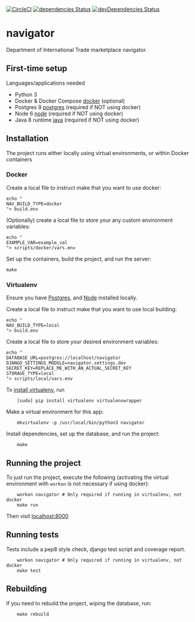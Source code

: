 [![CircleCI](https://circleci.com/gh/uktrade/navigator.svg?style=svg)](https://circleci.com/gh/uktrade/navigator)
[![dependencies Status](https://david-dm.org/uktrade/navigator/status.svg)](https://david-dm.org/uktrade/navigator)
[![devDependencies Status](https://david-dm.org/uktrade/navigator/dev-status.svg)](https://david-dm.org/uktrade/navigator?type=dev)

# navigator

Department of International Trade marketplace navigator.

## First-time setup

Languages/applications needed
- Python 3
- Docker & Docker Compose [docker](https://www.docker.com) (optional)
- Postgres 9 [postgres](https://www.postgresql.org) (required if NOT using docker)
- Node 6 [node](https://nodejs.org/en/) (required if NOT using docker)
- Java 8 runtime [java](http://www.oracle.com/technetwork/java/javase/downloads/jre8-downloads-2133155.html) (required if NOT using docker)

## Installation

The project runs either locally using virtual environments, or within Docker containers

### Docker

Create a local file to instruct make that you want to use docker:
```shell
echo "
NAV_BUILD_TYPE=docker
"> build.env
```

(Optionally) create a local file to store your any custom environment variables:
```shell
echo "
EXAMPLE_VAR=example_val
"> scripts/docker/vars.env
```

Set up the containers, build the project, and run the server:
```shell
make
```

### Virtualenv

Ensure you have [Postgres](https://www.postgresql.org), and [Node](https://nodejs.org/en/) installed locally.

Create a local file to instruct make that you want to use local building:
```shell
echo "
NAV_BUILD_TYPE=local
"> build.env
```

Create a local file to store your desired environment variables:
```shell
echo "
DATABASE_URL=postgres://localhost/navigator
DJANGO_SETTINGS_MODULE=navigator.settings.dev
SECRET_KEY=REPLACE_ME_WITH_AN_ACTUAL_SECRET_KEY
STORAGE_TYPE=local
"> scripts/local/vars.env
```

To [install virtualenv](https://virtualenv.readthedocs.org/en/latest/installation.html), run
```shell
    [sudo] pip install virtualenv virtualenvwrapper
```

Make a virtual environment for this app:
```shell
    mkvirtualenv -p /usr/local/bin/python3 navigator
```

Install dependencies, set up the database, and run the project:
```shell
    make
```

## Running the project

To just run the project, execute the following (activating the virtual environment with `workon` is not necessary if using docker):
```shell
    workon navigator # Only required if running in virtualenv, not docker
    make run
```

Then visit [localhost:8000](http://localhost:8000)

## Running tests

Tests include a pep8 style check, django test script and coverage report.

```shell
    workon navigator # Only required if running in virtualenv, not docker
    make test
```

## Rebuilding

If you need to rebuild the project, wiping the database, run:
```shell
    make rebuild
```
